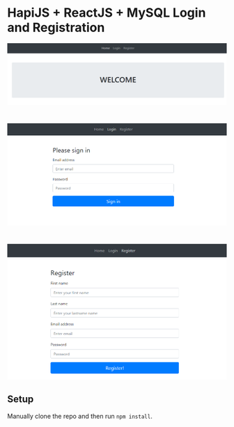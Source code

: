 # HapiJS + ReactJS + MySQL Login and Registration

![ReactJS Todo](../screenshots/react-login1.PNG)
#
![ReactJS Todo](../screenshots/react-login2.PNG)
#
![ReactJS Todo](../screenshots/react-login3.PNG)


## Setup

Manually clone the repo and then run `npm install`.
